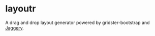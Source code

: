 layoutr
=======

A drag and drop layout generator powered by gridster-bootstrap and [Jaggery](http://www.jaggeryjs.org).
